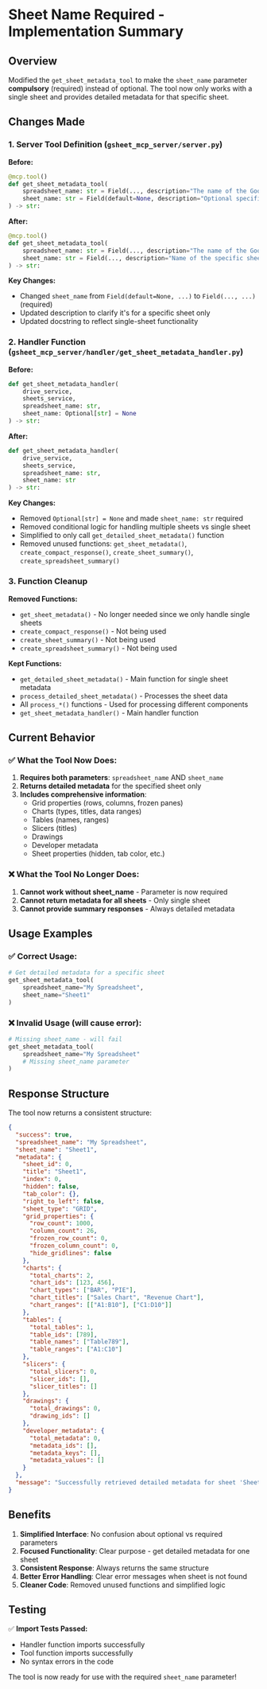 # Sheet Name Required - Implementation Summary

## Overview
Modified the `get_sheet_metadata_tool` to make the `sheet_name` parameter **compulsory** (required) instead of optional. The tool now only works with a single sheet and provides detailed metadata for that specific sheet.

## Changes Made

### 1. Server Tool Definition (`gsheet_mcp_server/server.py`)

**Before:**
```python
@mcp.tool()
def get_sheet_metadata_tool(
    spreadsheet_name: str = Field(..., description="The name of the Google Spreadsheet"),
    sheet_name: str = Field(default=None, description="Optional specific sheet name to get metadata for (if not provided, returns metadata for all sheets)")
) -> str:
```

**After:**
```python
@mcp.tool()
def get_sheet_metadata_tool(
    spreadsheet_name: str = Field(..., description="The name of the Google Spreadsheet"),
    sheet_name: str = Field(..., description="Name of the specific sheet to get detailed metadata for")
) -> str:
```

**Key Changes:**
- Changed `sheet_name` from `Field(default=None, ...)` to `Field(..., ...)` (required)
- Updated description to clarify it's for a specific sheet only
- Updated docstring to reflect single-sheet functionality

### 2. Handler Function (`gsheet_mcp_server/handler/get_sheet_metadata_handler.py`)

**Before:**
```python
def get_sheet_metadata_handler(
    drive_service,
    sheets_service,
    spreadsheet_name: str,
    sheet_name: Optional[str] = None
) -> str:
```

**After:**
```python
def get_sheet_metadata_handler(
    drive_service,
    sheets_service,
    spreadsheet_name: str,
    sheet_name: str
) -> str:
```

**Key Changes:**
- Removed `Optional[str] = None` and made `sheet_name: str` required
- Removed conditional logic for handling multiple sheets vs single sheet
- Simplified to only call `get_detailed_sheet_metadata()` function
- Removed unused functions: `get_sheet_metadata()`, `create_compact_response()`, `create_sheet_summary()`, `create_spreadsheet_summary()`

### 3. Function Cleanup

**Removed Functions:**
- `get_sheet_metadata()` - No longer needed since we only handle single sheets
- `create_compact_response()` - Not being used
- `create_sheet_summary()` - Not being used  
- `create_spreadsheet_summary()` - Not being used

**Kept Functions:**
- `get_detailed_sheet_metadata()` - Main function for single sheet metadata
- `process_detailed_sheet_metadata()` - Processes the sheet data
- All `process_*()` functions - Used for processing different components
- `get_sheet_metadata_handler()` - Main handler function

## Current Behavior

### ✅ What the Tool Now Does:
1. **Requires both parameters**: `spreadsheet_name` AND `sheet_name`
2. **Returns detailed metadata** for the specified sheet only
3. **Includes comprehensive information**:
   - Grid properties (rows, columns, frozen panes)
   - Charts (types, titles, data ranges)
   - Tables (names, ranges)
   - Slicers (titles)
   - Drawings
   - Developer metadata
   - Sheet properties (hidden, tab color, etc.)

### ❌ What the Tool No Longer Does:
1. **Cannot work without sheet_name** - Parameter is now required
2. **Cannot return metadata for all sheets** - Only single sheet
3. **Cannot provide summary responses** - Always detailed metadata

## Usage Examples

### ✅ Correct Usage:
```python
# Get detailed metadata for a specific sheet
get_sheet_metadata_tool(
    spreadsheet_name="My Spreadsheet",
    sheet_name="Sheet1"
)
```

### ❌ Invalid Usage (will cause error):
```python
# Missing sheet_name - will fail
get_sheet_metadata_tool(
    spreadsheet_name="My Spreadsheet"
    # Missing sheet_name parameter
)
```

## Response Structure

The tool now returns a consistent structure:
```json
{
  "success": true,
  "spreadsheet_name": "My Spreadsheet",
  "sheet_name": "Sheet1",
  "metadata": {
    "sheet_id": 0,
    "title": "Sheet1",
    "index": 0,
    "hidden": false,
    "tab_color": {},
    "right_to_left": false,
    "sheet_type": "GRID",
    "grid_properties": {
      "row_count": 1000,
      "column_count": 26,
      "frozen_row_count": 0,
      "frozen_column_count": 0,
      "hide_gridlines": false
    },
    "charts": {
      "total_charts": 2,
      "chart_ids": [123, 456],
      "chart_types": ["BAR", "PIE"],
      "chart_titles": ["Sales Chart", "Revenue Chart"],
      "chart_ranges": [["A1:B10"], ["C1:D10"]]
    },
    "tables": {
      "total_tables": 1,
      "table_ids": [789],
      "table_names": ["Table789"],
      "table_ranges": ["A1:C10"]
    },
    "slicers": {
      "total_slicers": 0,
      "slicer_ids": [],
      "slicer_titles": []
    },
    "drawings": {
      "total_drawings": 0,
      "drawing_ids": []
    },
    "developer_metadata": {
      "total_metadata": 0,
      "metadata_ids": [],
      "metadata_keys": [],
      "metadata_values": []
    }
  },
  "message": "Successfully retrieved detailed metadata for sheet 'Sheet1' in 'My Spreadsheet'"
}
```

## Benefits

1. **Simplified Interface**: No confusion about optional vs required parameters
2. **Focused Functionality**: Clear purpose - get detailed metadata for one sheet
3. **Consistent Response**: Always returns the same structure
4. **Better Error Handling**: Clear error messages when sheet is not found
5. **Cleaner Code**: Removed unused functions and simplified logic

## Testing

✅ **Import Tests Passed:**
- Handler function imports successfully
- Tool function imports successfully
- No syntax errors in the code

The tool is now ready for use with the required `sheet_name` parameter! 